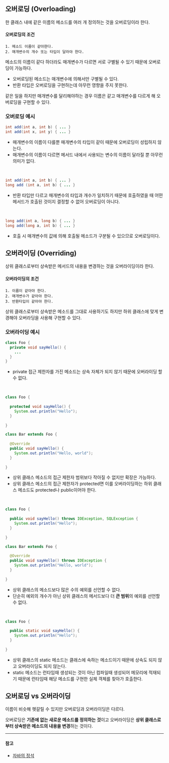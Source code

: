 ## 오버로딩 (Overloading)

한 클래스 내에 같은 이름의 메소드를 여러 개 정의하는 것을 오버로딩이라 한다.

#### 오버로딩의 조건

```text
1. 메소드 이름이 같아햔다.
2. 매개변수의 개수 또는 타입이 달라야 한다.
```

메소드의 이름이 같다 하더라도 매개변수가 다르면 서로 구별될 수 있기 때문에 오버로딩이 가능하다.

- 오버로딩된 메소드는 매개변수에 의해서만 구별될 수 있다.
- 반환 타입은 오버로딩을 구현하는데 아무런 영향을 주지 못한다.

같은 일을 하지만 매개변수를 달리해야하는 경우 이름은 같고 매개변수를 다르게 해 오버로딩을 구현할 수 있다.

### 오버로딩 예시

```java
int add(int a, int b) { ... }
int add(int x, int y) { ... }
```

- 매개변수의 이름이 다를뿐 매개변수의 타입이 같이 때문에 오버로딩이 성립하지 않는다.
- 매개변수의 이름이 다르면 메서드 내에서 사용되는 변수의 이름이 달라질 뿐 아무런 의미가 없다.

<br/>

```java
int add(int a, int b) { ... }
long add (int a, int b) { ... }
```

- 반환 타입만 다르고 매개변수의 타입과 개수가 일치하기 때문에 호출하였을 때 어떤 메서드가 호출된 것이지 결정할 수 없어 오버로딩이 아니다.

<br/>

```java
long add(int a, long b) { ... }
long add(long a, int b) { ... }
```

- 호출 시 매개변수의 값에 의해 호출될 메소드가 구분될 수 있으므로 오버로딩이다.

## 오버라이딩 (Overriding)

상위 클래스로부터 상속받은 메서드의 내용을 변경하는 것을 오버라이딩이라 한다.

#### 오버라이딩의 조건

```text
1. 이름이 같아야 한다.
2. 매개변수가 같아야 한다.
3. 반환타입이 같아야 한다.
```

상위 클래스로부터 상속받은 메소드를 그대로 사용하기도 하지만 하위 클래스에 맞게 변경해야 오버라딩을 사용해 구현할 수 있다.

### 오버라이딩 예시

```java
class Foo {
  private void sayHello() {
    ...
  }
}
```

- private 접근 제한자를 가진 메소드는 상속 자체가 되지 않기 때문에 오버라이딩 할 수 없다.

<br/>

```java
class Foo {
  
  protected void sayHello() {
    System.out.println("Hello");
  }
  
}

class Bar extends Foo {
  
  @Override
  public void sayHello() {
    System.out.println("Hello, world");
  }
  
}
```

- 상위 클래스 메소드의 접근 제한자 범위보다 작아질 수 없지만 확장은 가능하다.
- 상위 클래스 메소드의 접근 제한자가 protected면 이를 오버라이딩하는 하위 클래스 메소드도 protected나 public이어야 한다.

<br/>

```java
class Foo {
  
  public void sayHello() throws IOException, SQLException {
    System.out.println("Hello");
  }
  
}

class Bar extends Foo {
  
  @Override
  public void sayHello() throws IOException {
    System.out.println("Hello, world");
  }
  
}
```

- 상위 클래스의 메소드보다 많은 수의 예외를 선언할 수 없다.
- 단순히 예외의 개수가 아닌 상위 클래스의 메서드보다 더 **큰 범위**의 예외를 선언할 수 없다.

<br/>

```java
class Foo {
  
  public static void sayHello() {
    System.out.println("Hello");
  }
  
}
```

- 상위 클래스의 static 메소드는 클래스에 속하는 메소드이기 때문에 상속도 되지 않고 오버라이딩도 되지 않는다.
- static 메소드는 런타임때 생성되는 것이 아닌 컴파일때 생성되어 메모리에 적재되기 때문에 런타임때 해당 메소드를 구현한 실체 객체를 찾아가 호출한다.

## 오버로딩 vs 오버라이딩

이름이 비슷해 헷갈릴 수 있지만 오버로딩과 오버라이딩은 다르다.

오버로딩은 **기존에 없는 새로운 메소드를 정의하는 것**이고 오버라이딩은 **상위 클래스로부터 상속받은 메소드의 내용을 변경**하는 것이다.

---

#### 참고

- [자바의 정석](http://www.yes24.com/Product/Goods/24259565)
